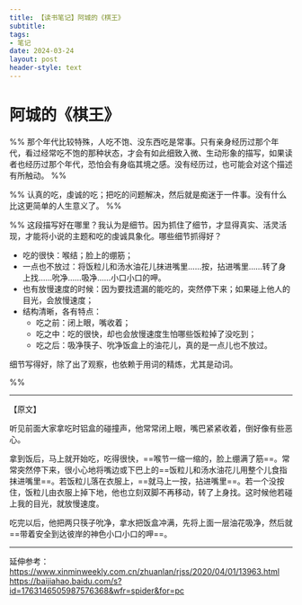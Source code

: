 ```yaml
---
title: 【读书笔记】阿城的《棋王》
subtitle: 
tags: 
- 笔记
date: 2024-03-24
layout: post
header-style: text
---
```


# 阿城的《棋王》

%% 那个年代比较特殊，人吃不饱、没东西吃是常事。只有亲身经历过那个年代，看过经常吃不饱的那种状态，才会有如此细致入微、生动形象的描写，如果读者也经历过那个年代，恐怕会有身临其境之感。没有经历过，也可能会对这个描述有所触动。 %%

%% 认真的吃，虔诚的吃；把吃的问题解决，然后就是痴迷于一件事。没有什么比这更简单的人生意义了。 %%

%% 这段描写好在哪里？我认为是细节。因为抓住了细节，才显得真实、活灵活现，才能将小说的主题和吃的虔诚具象化。哪些细节抓得好？
- 吃的很快：喉结；脸上的绷筋；
- 一点也不放过：将饭粒儿和汤水油花儿抹进嘴里……按，拈进嘴里……转了身上找……吮净……吸净……小口小口的呷。
- 也有放慢速度的时候：因为要找遗漏的能吃的，突然停下来；如果碰上他人的目光，会放慢速度；
- 结构清晰，各有特点：
	- 吃之前：闭上眼，嘴收着；
	- 吃之中：吃的很快，却也会放慢速度生怕哪些饭粒掉了没吃到；
	- 吃之后：吸净筷子、吮净饭盒上的油花儿，真的是一点儿也不放过。

细节写得好，除了出了观察，也依赖于用词的精炼，尤其是动词。

%%

---
【原文】

听见前面大家拿吃时铝盒的碰撞声，他常常闭上眼，嘴巴紧紧收着，倒好像有些恶心。

拿到饭后，马上就开始吃，吃得很快，==喉节一缩一缩的，脸上绷满了筋==。常常突然停下来，很小心地将嘴边或下巴上的==饭粒儿和汤水油花儿用整个儿食指抹进嘴里==。若饭粒儿落在衣服上，==就马上一按，拈进嘴里==。若一个没按住，饭粒儿由衣服上掉下地，他也立刻双脚不再移动，转了上身找。这时候他若碰上我的目光，就放慢速度。

吃完以后，他把两只筷子吮净，拿水把饭盒冲满，先将上面一层油花吸净，然后就==带着安全到达彼岸的神色小口小口的呷==。

----

延伸参考：
https://www.xinminweekly.com.cn/zhuanlan/rjss/2020/04/01/13963.html
https://baijiahao.baidu.com/s?id=1763146505987576368&wfr=spider&for=pc